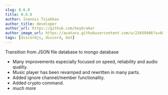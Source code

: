 ```yaml
---
slug: 0.6.0
title: 0.6.0
author: Ioannis Tsiakkas
author_title: developer
author_url: https://github.com/keybraker
author_image_url: https://avatars.githubusercontent.com/u/23459466?s=400&u=dcee0bcfb1acb1136df98cedcdc5c77000e402c8&v=4
tags: [discordjs, discord, bot]
---
```


Transition from JSON file database to mongo database

<!--truncate-->

- Many improvements especially focused on speed, reliability and audio quality.
- Music player has been revamped and rewritten in many parts.
- Added ignore channel/member functionality.
- Added crypto command.
- _much more_

